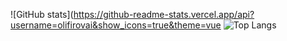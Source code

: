 ![GitHub stats](https://github-readme-stats.vercel.app/api?username=olifirovai&show_icons=true&theme=vue
![Top Langs](https://github-readme-stats.vercel.app/api/top-langs/?username=olifirovai&layout=compact&theme=vue)
